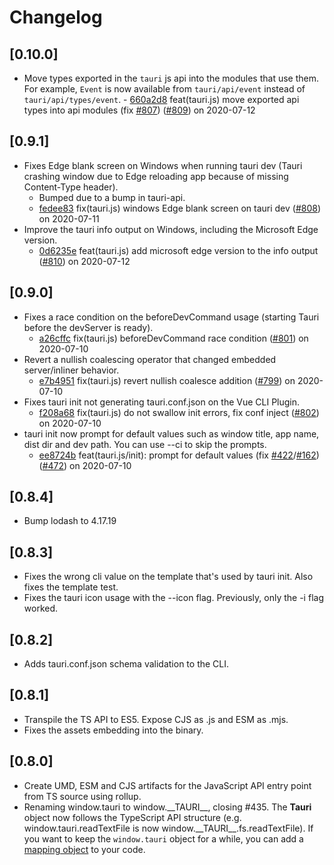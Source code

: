# Changelog

## [0.10.0]

-   Move types exported in the `tauri` js api into the modules that use them. For
    example, `Event` is now available from `tauri/api/event` instead of
    `tauri/api/types/event`.
        - [660a2d8](https://www.github.com/tauri-apps/tauri/commit/660a2d87d6acf0abf6be70c01e6402cb5aba96c7) feat(tauri.js) move exported api types into api modules (fix [#807](https://www.github.com/tauri-apps/tauri/pull/807)) ([#809](https://www.github.com/tauri-apps/tauri/pull/809)) on 2020-07-12

## [0.9.1]

-   Fixes Edge blank screen on Windows when running tauri dev (Tauri crashing window due to Edge reloading app because of missing Content-Type header).
    -   Bumped due to a bump in tauri-api.
    -   [fedee83](https://www.github.com/tauri-apps/tauri/commit/fedee835e36daa4363b91aabd43143e8033c9a5c) fix(tauri.js) windows Edge blank screen on tauri dev ([#808](https://www.github.com/tauri-apps/tauri/pull/808)) on 2020-07-11
-   Improve the tauri info output on Windows, including the Microsoft Edge version.
    -   [0d6235e](https://www.github.com/tauri-apps/tauri/commit/0d6235e427c0f8241d1068bdd1e34903eb9298f9) feat(tauri.js) add microsoft edge version to the info output ([#810](https://www.github.com/tauri-apps/tauri/pull/810)) on 2020-07-12

## [0.9.0]

-   Fixes a race condition on the beforeDevCommand usage (starting Tauri before the devServer is ready).
    -   [a26cffc](https://www.github.com/tauri-apps/tauri/commit/a26cffc575bee224a6beb5b7b0565d5583c0131f) fix(tauri.js) beforeDevCommand race condition ([#801](https://www.github.com/tauri-apps/tauri/pull/801)) on 2020-07-10
-   Revert a nullish coalescing operator that changed embedded server/inliner behavior.
    -   [e7b4951](https://www.github.com/tauri-apps/tauri/commit/e7b495133fe9f4e9f576bb9805bec98b967783eb) fix(tauri.js) revert nullish coalesce addition ([#799](https://www.github.com/tauri-apps/tauri/pull/799)) on 2020-07-10
-   Fixes tauri init not generating tauri.conf.json on the Vue CLI Plugin.
    -   [f208a68](https://www.github.com/tauri-apps/tauri/commit/f208a68e40c804daf41d54539d3a5951679e8a64) fix(tauri.js) do not swallow init errors, fix conf inject ([#802](https://www.github.com/tauri-apps/tauri/pull/802)) on 2020-07-10
-   tauri init now prompt for default values such as window title, app name, dist dir and dev path. You can use --ci to skip the prompts.
    -   [ee8724b](https://www.github.com/tauri-apps/tauri/commit/ee8724b90a63f281292c6eb174773b905ba52e32) feat(tauri.js/init): prompt for default values (fix [#422](https://www.github.com/tauri-apps/tauri/pull/422)/[#162](https://www.github.com/tauri-apps/tauri/pull/162)) ([#472](https://www.github.com/tauri-apps/tauri/pull/472)) on 2020-07-10

## [0.8.4]

-   Bump lodash to 4.17.19

## [0.8.3]

-   Fixes the wrong cli value on the template that's used by tauri init.
    Also fixes the template test.
-   Fixes the tauri icon usage with the --icon flag. Previously, only the -i flag worked.

## [0.8.2]

-   Adds tauri.conf.json schema validation to the CLI.

## [0.8.1]

-   Transpile the TS API to ES5.
    Expose CJS as .js and ESM as .mjs.
-   Fixes the assets embedding into the binary.

## [0.8.0]

-   Create UMD, ESM and CJS artifacts for the JavaScript API entry point from TS source using rollup.
-   Renaming window.tauri to window.\_\_TAURI\_\_, closing #435.
    The **Tauri** object now follows the TypeScript API structure (e.g. window.tauri.readTextFile is now window.\_\_TAURI\_\_.fs.readTextFile).
    If you want to keep the `window.tauri` object for a while, you can add a [mapping object](https://gist.github.com/lucasfernog/8f7b29cadd91d92ee2cf816a20c2ef01) to your code.
